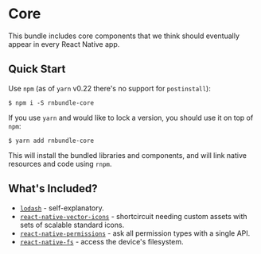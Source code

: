 # Core

This bundle includes core components that we think should eventually appear
in every React Native app.

## Quick Start

Use `npm` (as of `yarn` v0.22 there's no support for `postinstall`):

    $ npm i -S rnbundle-core


If you use `yarn` and would like to lock a version, you should use it
on top of `npm`:

    $ yarn add rnbundle-core


This will install the bundled libraries and components, and will link
native resources and code using `rnpm`.

## What's Included?

- [`lodash`](https://www.npmjs.com/package/lodash) - self-explanatory.
- [`react-native-vector-icons`](https://www.npmjs.com/package/react-native-vector-icons) - shortcircuit needing custom assets with sets
of scalable standard icons.
- [`react-native-permissions`](https://www.npmjs.com/package/react-native-permissions) - ask all permission types with a single API.
- [`react-native-fs`](https://www.npmjs.com/package/react-native-fs) - access the device's filesystem.

